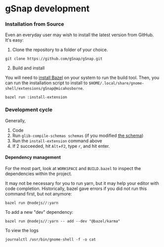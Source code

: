 # gSnap development

### Installation from Source

Even an everyday user may wish to install the latest version from GitHub. It's
easy:

1. Clone the repository to a folder of your choice.

```shell
git clone https://github.com/gSnap/gSnap.git
```

2. Build and install

You will need to [install
Bazel](https://docs.bazel.build/versions/master/install-ubuntu.html) on your
system to run the build tool. Then, you can run the installation script to
install to `$HOME/.local/share/gnome-shell/extensions/gSnap@micahosborne`.

```shell
bazel run :install-extension
```

### Development cycle

Generally, 

1. Code
2. Run `glib-compile-schemas schemas` (if you modified [the schema](/schemas/org.gnome.shell.extensions.gsnap.gschema.xml))
3. Run the `install-extension` command above
4. If 2 succeeded, hit `Alt`+`F2`, type `r`, and hit enter.

#### Dependency management

For the most part, look at `WORKSPACE` and `BUILD.bazel` to inspect the
dependencies within the project.

It may not be necessary for you to run yarn, but it may help your editor with
code completion. Historically, bazel gave errors if you did not run this command
first, but not anymore:

```shell
bazel run @nodejs//:yarn
```

To add a new "dev" dependency:

```shell
bazel run @nodejs//:yarn -- add --dev "@bazel/karma"
```
To view the logs
```shell
journalctl /usr/bin/gnome-shell -f -o cat
```
